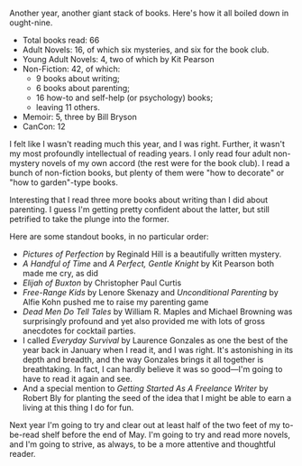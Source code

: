 <!--
.. title: Books Read in 2009: Year In Review
.. date: 2009-12-26 23:37:14
.. author: Amy Brown
-->

Another year, another giant stack of books. Here's how it all boiled
down in ought-nine.

- Total books read: 66
- Adult Novels: 16, of which six mysteries, and six for the book club.
- Young Adult Novels: 4, two of which by Kit Pearson
- Non-Fiction: 42, of which:
	- 9 books about writing;
	- 6 books about parenting;
	- 16 how-to and self-help (or psychology) books;
	- leaving 11 others.
- Memoir: 5, three by Bill Bryson
- CanCon: 12<br />

I felt like I wasn't reading much this year, and I was right. Further, it
wasn't my most profoundly intellectual of reading years. I only
read four adult non-mystery novels of my own accord (the rest were for
the book club). I read
a bunch of non-fiction books, but plenty of them were "how to decorate" or 
"how to garden"-type books. 

Interesting that I read three more books about writing than I did about
parenting. I guess I'm getting pretty confident about the latter, but 
still petrified to take the plunge into the former.

Here are some standout books, in no particular order:

- *Pictures of Perfection* by Reginald Hill is a beautifully written
mystery.
- *A Handful of Time* and *A Perfect, Gentle Knight* by Kit Pearson
both made me cry, as did
- *Elijah of Buxton* by Christopher Paul Curtis
- *Free-Range Kids* by Lenore Skenazy and *Unconditional Parenting* by 
Alfie Kohn pushed me to raise my parenting game
- *Dead Men Do Tell Tales* by William R. Maples and Michael Browning
was surprisingly profound and yet also provided me with lots of
gross anecdotes for cocktail parties.
- I called *Everyday Survival* by Laurence Gonzales as one the best
of the year back in January when I read it, and I was right. It's
astonishing in its depth and breadth, and the way Gonzales brings
it all together is breathtaking. In fact, I can hardly believe it
was so good&mdash;I'm going to have to read it again and see.
- And a special mention to *Getting Started As A Freelance Writer* 
by Robert Bly for planting the seed of the idea that I might be
able to earn a living at this thing I do for fun.

Next year I'm going to try and clear out at least half of the 
two feet of my to-be-read shelf before the end of May. I'm going
to try and read more novels, and I'm going to strive, as always,
to be a more attentive and thoughtful reader.



